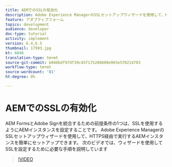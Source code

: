```yaml
---
title: AEMでのSSLの有効化
description: Adobe Experience ManagerのSSLセットアップウィザードを使用して、HTTPS経由で実行するAEMインスタンスを設定します。
feature: アダプティブフォーム
topics: development
audience: developer
doc-type: tutorial
activity: implement
version: 6.4,6.5
thumbnail: 17993.jpg
kt: 6046
translation-type: tm+mt
source-git-commit: b040bdf97df39c45f175288608e965e5f0214703
workflow-type: tm+mt
source-wordcount: '81'
ht-degree: 0%

---
```



# AEMでのSSLの有効化

AEM FormsとAdobe Signを統合するための前提条件の1つは、SSLを使用するようにAEMインスタンスを設定することです。 Adobe Experience ManagerのSSLセットアップウィザードを使用して、HTTPS経由で実行するAEMインスタンスを簡単にセットアップできます。
次のビデオでは、ウィザードを使用してSSLを設定するために必要な手順を説明しています

>[!VIDEO](https://video.tv.adobe.com/v/17993/?quality=9&learn=on)